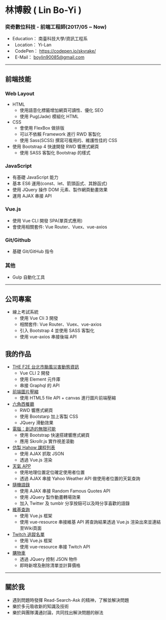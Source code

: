 # 林博毅 ( Lin Bo-Yi )
### 奕奇數位科技 - 前端工程師(2017/05 ~ Now)
*   Education： 南臺科技大學/資訊工程系
*   Location： Yi-Lan
*   CodePen： https://codepen.io/skyrake/
*   E-Mail： boylin90085@gmail.com


---
## 前端技能
### Web Layout
* HTML
  - 使用語意化標籤增加網頁可讀性、優化 SEO
  - 使用 Pug(Jade) 模組化 HTML
* CSS
  - 會使用 FlexBox 做排版
  - 可以不依賴 Framework 進行 RWD 客製化
  - 使用 Sass(SCSS) 撰寫可複用的、維護性佳的 CSS
* 使用 Bootstrap 4 快速開發 RWD 響應式網頁
  - 使用 SASS 客製化 Bootstrap 的樣式
### JavaScript
* 有基礎 JavaScript 能力
* 基本 ES6 運用(const、let、箭頭函式、其餘函式)
* 使用 JQuery 操作 DOM 元素、製作網頁動畫效果
* 運用 AJAX 串接 API
### Vue.js
* 使用 Vue CLI 開發 SPA(單頁式應用)
* 會使用相關套件: Vue Router、Vuex、vue-axios
### Git/Github
* 基礎 Git/GitHub 指令
### 其他
* Gulp 自動化工具

---
## 公司專案
  * 線上考試系統
    - 使用 Vue Cli 3 開發
    - 相關套件: Vue Router、Vuex、vue-axios
    - 引入 Bootstrap 4 並使用 SASS 客製化
    - 使用 vue-axios 串接後端 API
    
## 我的作品
* [THE F2E 台北市颱風災害動態資訊](https://boylin90085.github.io/The-F2E-TimeHouse.Bonus_TyphoonInfo/dist/#/ "Title")
  - Vue CLI 2 開發
  - 使用 Element 元件庫
  - 串接 Graphql 的 API
* [前端圖片壓縮](https://codepen.io/skyrake/pen/qyrQpK "Title")
  - 使用 HTML5 file API + canvas 進行圖片前端壓縮
* [六角西餐廳](https://boylin90085.github.io/RWD-HexRestaurant/index.html "Title")
  - RWD 響應式網頁
  - 使用 Bootstarp 加上客製 CSS
  - JQuery 滑動效果
* [電腦：創造的無限可能](https://boylin90085.github.io/Computer-Skrollr/ "Title")
  - 使用 Bootstrap 快速搭建響應式網頁
  - 應用 Skrollr.js 實作視差滾動
* [仿製 Hahow 課程列表](https://boylin90085.github.io/Imitation-Hahow/)
  - 使用 AJAX 抓取 JSON
  - 透過 Vue.js 渲染
* [天氣 APP](https://boylin90085.github.io/Weather-APP/)
  - 使用地理位置定位確定使用者位置
  - 透過 AJAX 串接 Yahoo Weather API 做使用者位置的天氣查詢
* [隨機語錄](https://boylin90085.github.io/Random-Quotes/)
  - 使用 AJAX 串接 Random Famous Quotes API
  - 使用 JQuery 製作動畫轉場效果
  - 加入 Twitter 及 tumblr 分享按鈕可以及時分享喜歡的語錄
* [維基查詢](https://boylin90085.github.io/WikiViewer/)
  - 使用 Vue.js 框架
  - 使用 vue-resource 串接維基 API 將查詢結果透過 Vue.js 渲染出來並連結至Wiki頁面
* [Twitch 追蹤名單](https://boylin90085.github.io/Twitch-Following/)
  - 使用 Vue.js 框架
  - 使用 vue-resource 串接 Twitch API
* [購物車](https://boylin90085.github.io/ShoppingCart/)
  - 透過 JQuery 控制 JSON 物件
  - 即時新增及刪除清單並計算價格
    
---
## 關於我
  * 遇到問題時發揮 Read-Search-Ask 的精神，了解並解決問題
  * 樂於多元吸收新的知識及技術
  * 樂於與團隊溝通討論，共同找出解決問題的辦法
